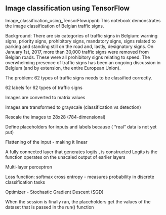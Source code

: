 ## Image classification using TensorFlow

Image_classification_using_TensorFlow.ipynb
This notebook demonstrates the image classification of Belgian traffic signs. 

Background: 
There are six categories of traffic signs in Belgium: warning signs, priority signs, prohibitory signs, mandatory signs, signs related to parking and standing still on the road and, lastly, designatory signs.
On January 1st, 2017, more than 30,000 traffic signs were removed from Belgian roads. These were all prohibitory signs relating to speed.
The overwhelming presence of traffic signs has been an ongoing discussion in Belgium (and by extension, the entire European Union).


The problem:  62 types of traffic signs needs to be classified correctly.


62 labels for 62 types of traffic signs

Images are converted to matrix values

Images are transformed to grayscale (classification vs detection)

Rescale the images to 28x28  (784-dimensional)

Define placeholders for inputs and labels because ( “real” data is not yet put)

Flattening of the input - making it linear

A fully connected layer that generates logits , is constructed
Logits is the function operates on the unscaled output of earlier layers

Multi-layer perceptron 

Loss function: softmax cross entropy  - measures probability in discrete classification tasks 

Optimizer - Stochastic Gradient Descent (SGD) 

When the session is finally ran, the placeholders get the values of the dataset that is passed in the run() function
